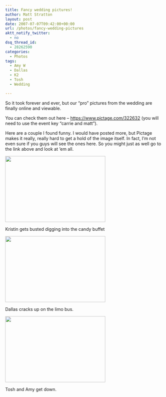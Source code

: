 ```yaml
---
title: Fancy wedding pictures!
author: Matt Stratton
layout: post
date: 2007-07-07T09:42:00+00:00
url: /photos/fancy-wedding-pictures
aktt_notify_twitter:
  - no
dsq_thread_id:
  - 28262590
categories:
  - Photos
tags:
  - Amy W
  - Dallas
  - K2
  - Tosh
  - Wedding

---
```

So it took forever and ever, but our &#8220;pro&#8221; pictures from the wedding are finally online and viewable.

You can check them out here &#8211; <https://www.pictage.com/322632> (you will need to use the event key &#8220;carrie and matt&#8221;).

Here are a couple I found funny. I would have posted more, but Pictage makes it really, really hard to get a hold of the image itself. In fact, I&#8217;m not even sure if you guys will see the ones here. So you might just as well go to the link above and look at &#8217;em all.

[<img src="https://pics.livejournal.com/mattstratton/pic/00015qsk/s320x240" border="0" alt="" width="320" height="211" />][1]
  
Kristin gets busted digging into the candy buffet

[<img src="https://pics.livejournal.com/mattstratton/pic/00016e4e/s320x240" border="0" alt="" width="320" height="211" />][2]
  
Dallas cracks up on the limo bus.

[<img src="https://pics.livejournal.com/mattstratton/pic/00017h4g/s320x240" border="0" alt="" width="320" height="211" />][3]
  
Tosh and Amy get down.

 [1]: https://pics.livejournal.com/mattstratton/pic/00015qsk/
 [2]: https://pics.livejournal.com/mattstratton/pic/00016e4e/
 [3]: https://pics.livejournal.com/mattstratton/pic/00017h4g/
